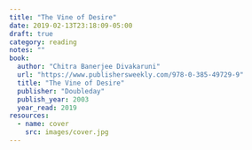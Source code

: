 ```yaml
---
title: "The Vine of Desire"
date: 2019-02-13T23:18:09-05:00
draft: true
category: reading
notes: ""
book:
  author: "Chitra Banerjee Divakaruni"
  url: "https://www.publishersweekly.com/978-0-385-49729-9"
  title: "The Vine of Desire"
  publisher: "Doubleday"
  publish_year: 2003
  year_read: 2019
resources:
  - name: cover
    src: images/cover.jpg
---
```


